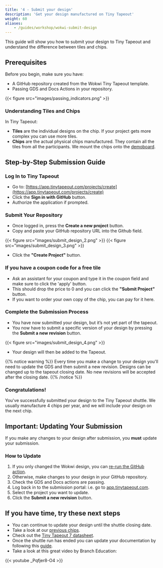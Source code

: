 ```yaml
---
title: '4 - Submit your design'
description: 'Get your design manufactured on Tiny Tapeout'
weight: 60
aliases:
    - /guides/workshop/wokwi-submit-design
---
```


This guide will show you how to submit your design to Tiny Tapeout and understand the difference between tiles and chips.

## Prerequisites

Before you begin, make sure you have:

* A GitHub repository created from the Wokwi Tiny Tapeout template.
* Passing GDS and Docs Actions in your repository.

{{< figure src="images/passing_indicators.png" >}}

### Understanding Tiles and Chips

In Tiny Tapeout:

* **Tiles** are the individual designs on the chip. If your project gets more complex you can use more tiles.
* **Chips** are the actual physical chips manufactured. They contain all the tiles from all the participants. We mount the chips onto the [demoboard](/specs/pcb).

## Step-by-Step Submission Guide

### Log In to Tiny Tapeout

* Go to: [https://app.tinytapeout.com/projects/create](https://app.tinytapeout.com/projects/create)
* Click the **Sign in with GitHub** button.
* Authorize the application if prompted.

### Submit Your Repository

* Once logged in, press the **Create a new project** button.
* Copy and paste your GitHub repository URL into the Github field.

{{< figure src="images/submit_design_2.png" >}}
{{< figure src="images/submit_design_3.png" >}}

* Click the **"Create Project"** button.

### If you have a coupon code for a free tile

* Ask an assistant for your coupon and type it in the coupon field and make sure to click the 'apply' button.
* This should drop the price to 0 and you can click the **"Submit Project"** button.
* If you want to order your own copy of the chip, you can pay for it here.

### Complete the Submission Process

* You have now submitted your design, but it’s not yet part of the tapeout. 
* You now have to submit a specific version of your design by pressing the **Submit a new revision** button.

{{< figure src="images/submit_design_4.png" >}}

* Your design will then be added to the Tapeout.
  
{{% notice warning %}}
Every time you make a change to your design you'll need to update the GDS and then submit a new revision. Designs can be changed up to the tapeout closing date.
No new revisions will be accepted after the closing date.
{{% /notice %}}

### Congratulations!

You've successfully submitted your design to the Tiny Tapeout shuttle. We usually manufacture 4 chips per year, and we will include your design on the next chip.

## Important: Updating Your Submission

If you make any changes to your design after submission, you **must** update your submission.

### How to Update

1. If you only changed the Wokwi design, you can [re-run the GitHub action](/guides/wokwi-to-gds/#tips).
1. Otherwise, make changes to your design in your GitHub repository.
1. Check the GDS and Docs actions are passing.
1. Log back in to the submission portal: i.e. go to [app.tinytapeout.com](https://app.tinytapeout.com).
1. Select the project you want to update.
1. Click the **Submit a new revision** button.

## If you have time, try these next steps

* You can continue to update your design until the shuttle closing date.
* Take a look at our [previous chips](https://tinytapeout.com/chips/).
* Check out the [Tiny Tapeout 7 datasheet](https://tinytapeout.github.io/tinytapeout-07/datasheet.pdf).
* Once the shuttle run has ended you can update your documentation by following this [guide](/guides/documentation).
* Take a look at this great video by Branch Education:

{{< youtube _Pqfjer8-O4 >}}
